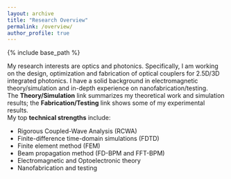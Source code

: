 ```yaml
---
layout: archive
title: "Research Overview"
permalink: /overview/
author_profile: true
---
```


{% include base_path %}

My research interests are optics and photonics. Specifically, I am working on the design, optimization and fabrication of optical couplers for 2.5D/3D integrated photonics. I have a solid background in electromagnetic theory/simulation and in-depth experience on nanofabrication/testing.<br/> 
The **Theory/Simulation** link summarizes my theoretical work and simulation results; the **Fabrication/Testing** link shows some of my experimental results.<br/>
My top **technical strengths** include:<br/>
* Rigorous Coupled-Wave Analysis (RCWA)
* Finite-difference time-domain simulations (FDTD)
* Finite element method (FEM)
* Beam propagation method (FD-BPM and FFT-BPM)
* Electromagnetic and Optoelectronic theory
* Nanofabrication and testing

